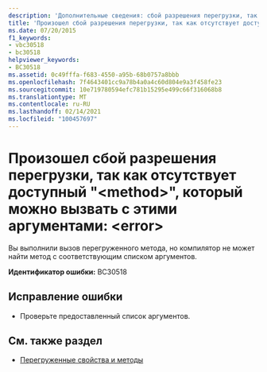 ```yaml
---
description: 'Дополнительные сведения: сбой разрешения перегрузки, так как невозможно <method> вызвать "" с этими аргументами:<error>'
title: 'Произошел сбой разрешения перегрузки, так как отсутствует доступный "<method>", который можно вызвать с этими аргументами: <error>'
ms.date: 07/20/2015
f1_keywords:
- vbc30518
- bc30518
helpviewer_keywords:
- BC30518
ms.assetid: 0c49fffa-f683-4550-a95b-68b0757a8bbb
ms.openlocfilehash: 7f4643401cc9a78b4a0a4c60d804e9a3f458fe23
ms.sourcegitcommit: 10e719780594efc781b15295e499c66f316068b8
ms.translationtype: MT
ms.contentlocale: ru-RU
ms.lasthandoff: 02/14/2021
ms.locfileid: "100457697"
---
```

# <a name="overload-resolution-failed-because-no-accessible-method-can-be-called-with-these-argumentserror"></a>Произошел сбой разрешения перегрузки, так как отсутствует доступный "\<method>", который можно вызвать с этими аргументами: \<error>

Вы выполнили вызов перегруженного метода, но компилятор не может найти метод с соответствующим списком аргументов.  
  
 **Идентификатор ошибки:** BC30518  
  
## <a name="to-correct-this-error"></a>Исправление ошибки  
  
- Проверьте предоставленный список аргументов.  
  
## <a name="see-also"></a>См. также раздел

- [Перегруженные свойства и методы](../programming-guide/language-features/objects-and-classes/overloaded-properties-and-methods.md)
